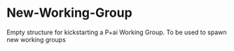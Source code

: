 # New-Working-Group
Empty structure for kickstarting a P+ai Working Group. To be used to spawn new working groups

